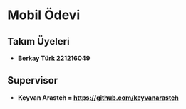 # Mobil Ödevi

## Takım Üyeleri
- **Berkay Türk 221216049**

## Supervisor
- **Keyvan Arasteh = https://github.com/keyvanarasteh**
